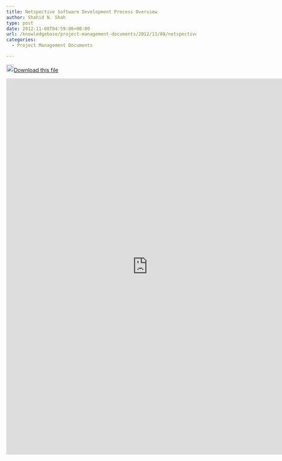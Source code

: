 ```yaml
---
title: Netspective Software Development Process Overview
author: Shahid N. Shah
type: post
date: 2012-11-08T04:59:06+00:00
url: /knowledgebase/project-management-documents/2012/11/08/netspective-software-development-process-overview/
categories:
  - Project Management Documents

---
```

[<img class="alignnone size-full wp-image-64189" title="!cid_image001_png@01CDC68A" src="https://www.netspective.com/wp-content/uploads/2012/11/cid_image001_png@01CDC68A.png" alt="" width="20" height="20" />Download this file][1] 

<embed src="https://www.netspective.com/wp-content/uploads/2012/09/Netspective-Software-Development-Process-Overview.pdf" width="750" height="1000">
  </p>

 [1]: https://www.netspective.com/wp-content/uploads/2012/05/The-Myth-of-health-data-complexity-why-heath-IT-systems-integrate-poorly-today-and-what-we-can-do-about-it.pdf